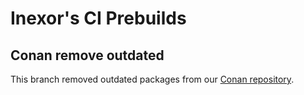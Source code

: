 # Inexor's CI Prebuilds

## Conan remove outdated

This branch removed outdated packages from our [Conan repository](https://bintray.com/inexorgame/inexor-conan).
